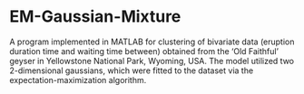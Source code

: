 # EM-Gaussian-Mixture

A program implemented in MATLAB for clustering of bivariate data (eruption duration time and waiting time between) obtained from the ‘Old Faithful’ geyser in Yellowstone National Park, Wyoming, USA. The model utilized two 2-dimensional gaussians, which were fitted to the dataset via the expectation-maximization algorithm.
